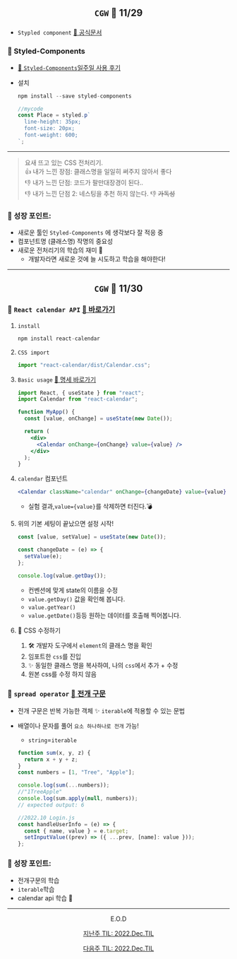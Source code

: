 ## <p align="center"> `CGW` 📆 11/29

- `Stypled component` <a href="https://styled-components.com/">📎 공식문서</a>

### 💅 Styled-Components

- <a href="https://github.com/Dabnii/Dabnii.github.io/blob/main/Projects/2022.12/Dec1stWeek.md#-styled-components-%EC%95%BD-%EC%9D%BC%EC%A3%BC%EC%9D%BC-%ED%9B%84%EA%B8%B0">💅 `Styled-Components`일주일 사용 후기</a>

- 설치

  ```jsx
  npm install --save styled-components
  ```

  ```jsx
  //mycode
  const Place = styled.p`
    line-height: 35px;
    font-size: 20px;
    font-weight: 600;
  `;
  ```

---

> 요새 뜨고 있는 CSS 전처리기. <br>
> 👍 내가 느낀 장점: 클래스명을 일일히 써주지 않아서 좋다 <br>
> 👎 내가 느낀 단점: 코드가 팔만대장경이 된다..<br>
> 👎 내가 느낀 단점 2: 네스팅을 추천 하지 않는다. 👎 ~~가독성~~

### 🌳 성장 포인트:

- 새로운 툴인 `Styled-Components` 에 생각보다 잘 적응 중
- 컴포넌트명 (클래스명) 작명의 중요성
- 새로운 전처리기의 학습의 재미 🥳
  - 개발자라면 새로운 것에 늘 시도하고 학습을 해야한다!

---

## <p align="center"> `CGW` 📆 11/30

### 📆 `React calendar API` <a href="https://github.com/wojtekmaj/react-calendar">📎 바로가기</a>

1. `install`

   ```jsx
   npm install react-calendar
   ```

2. `CSS import`

   ```jsx
   import "react-calendar/dist/Calendar.css";
   ```

3. `Basic usage` <a href="https://github.com/wojtekmaj/react-calendar#user-guide">📎 명세 바로가기</a>

   ```jsx
   import React, { useState } from "react";
   import Calendar from "react-calendar";

   function MyApp() {
     const [value, onChange] = useState(new Date());

     return (
       <div>
         <Calendar onChange={onChange} value={value} />
       </div>
     );
   }
   ```

4. `calendar` 컴포넌트

   ```jsx
   <Calendar className="calendar" onChange={changeDate} value={value} />
   ```

   - 실험 결과,`value={value}`를 삭제하면 터진다.💣

5. 위의 기본 세팅이 끝났으면 설정 시작!

   ```jsx
   const [value, setValue] = useState(new Date());

   const changeDate = (e) => {
     setValue(e);
   };

   console.log(value.getDay());
   ```

   - 컨벤션에 맞게 state의 이름을 수정
   - `value.getDay()` 값을 확인해 봅니다.
   - `value.getYear()`
   - `value.getDate()`등등 원하는 데이터를 호출해 찍어봅니다.

6. 📝 CSS 수정하기
   1. 🛠 개발자 도구에서 `element`의 클래스 명을 확인
   2. 임포트한 `css`를 진입
   3. ✨ 동일한 클래스 명을 복사하여, 나의 `css`에서 추가 + 수정
   4. 원본 css를 수정 하지 않음

### 📝 `spread operator` <a href="https://developer.mozilla.org/ko/docs/Web/JavaScript/Reference/Operators/Spread_syntax"> 📎 전개 구문</a>

- 전개 구문은 반복 가능한 객체 ✨ `iterable`에 적용할 수 있는 문법
- 배열이나 문자를 풀어 `요소 하나하나로 전개` 가능!

  - `string`=`iterable`

  ```jsx
  function sum(x, y, z) {
    return x + y + z;
  }
  const numbers = [1, "Tree", "Apple"];

  console.log(sum(...numbers));
  //"1TreeApple"
  console.log(sum.apply(null, numbers));
  // expected output: 6
  ```

  ```jsx
  //2022.10 Login.js
  const handleUserInfo = (e) => {
    const { name, value } = e.target;
    setInputValue((prev) => ({ ...prev, [name]: value }));
  };
  ```

### 🌳 성장 포인트:

- 전개구문의 학습
- `iterable`학습
- calendar api 학습 👏

---

<p align="center">E.O.D</a>
<p align="center"><a href="https://github.com/Dabnii/Dabnii.github.io/blob/main/Projects/2022.11/1stWeek.md">지난주 TIL: 2022.Dec.TIL<a></p>
<p align="center"><a href="https://github.com/Dabnii/Dabnii.github.io/blob/main/Projects/2022.12/Dec1stWeek.md">다음주 TIL: 2022.Dec.TIL<a></p>
